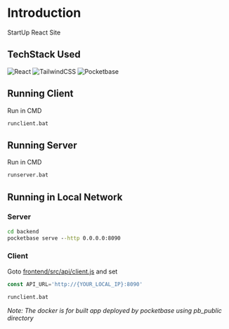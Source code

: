 # Introduction

StartUp React Site

## TechStack Used
![React](https://img.shields.io/badge/react-%2320232a.svg?style=for-the-badge&logo=react&logoColor=%2361DAFB)
![TailwindCSS](https://img.shields.io/badge/tailwindcss-%2338B2AC.svg?style=for-the-badge&logo=tailwind-css&logoColor=white)
![Pocketbase](https://pocketbase.io/images/logo.svg)


## Running Client 

Run in CMD
```cmd
runclient.bat
```

## Running Server
Run in CMD
```cmd
runserver.bat
```

## Running in Local Network

### Server
```cmd
cd backend
pocketbase serve --http 0.0.0.0:8090
```

### Client
 Goto [frontend/src/api/client.js](frontend/api/src) and set
 ```js
 const API_URL='http://{YOUR_LOCAL_IP}:8090'
 ```
 ```cmd
runclient.bat
```

*Note: The docker is for built app deployed by pocketbase using pb_public directory*

